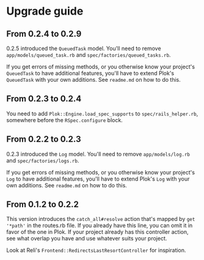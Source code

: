 # Upgrade guide

## From 0.2.4 to 0.2.9
0.2.5 introduced the `QueuedTask` model. You'll need to remove 
`app/models/queued_task.rb` and `spec/factories/queued_tasks.rb`.

If you get errors of missing methods, or you otherwise know your project's
`QueuedTask` to have additional features, you'll have to extend Plok's 
`QueuedTask` with your own additions. See `readme.md` on how to do this.


## From 0.2.3 to 0.2.4
You need to add `Plok::Engine.load_spec_supports` to `spec/rails_helper.rb`,
somewhere before the `RSpec.configure` block.


## From 0.2.2 to 0.2.3
0.2.3 introduced the `Log` model. You'll need to remove `app/models/log.rb` and 
`spec/factories/logs.rb`.

If you get errors of missing methods, or you otherwise know your project's `Log` 
to have additional features, you'll have to extend Plok's `Log` with your own 
additions. See `readme.md` on how to do this.


## From 0.1.2 to 0.2.2
This version introduces the `catch_all#resolve` action that's mapped by 
`get '*path'` in the routes.rb file. If you already have this line, you can omit
it in favor of the one in Plok. If your project already has this controller 
action, see what overlap you have and use whatever suits your project.

Look at Reli's `Frontend::RedirectsLastResortController` for inspiration.
